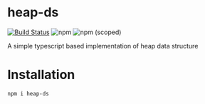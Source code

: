 # heap-ds
[![Build Status](https://travis-ci.com/tusharmath/heap-ds.svg?branch=master)](https://travis-ci.com/tusharmath/heap-ds)
![npm](https://img.shields.io/npm/v/heap-ds.svg)
![npm (scoped)](https://img.shields.io/npm/v/heap-ds.svg)

A simple typescript based implementation of heap data structure

# Installation

```bash
npm i heap-ds
```
